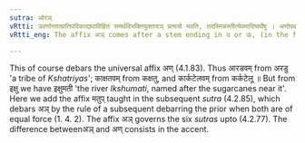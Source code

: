 ```yaml
---
sutra: ओरञ्
vRtti: उवर्णान्तात्प्रातिपदिकाद्यथाविहितं समर्थविभक्तियुक्तादञ् प्रत्ययो भवति, तदस्मिन्नस्तीत्येवमादिष्वर्थेषु । अणोपवादः ॥
vRtti_eng: The affix अञ् comes after a stem ending in उ or ऊ, (in the four-fold senses given above).

---
```

This of course debars the universal affix अण् (4.1.83). Thus आरडवम् from अरडु 'a tribe of _Kshatriyas_'; काक्षतवम् from कक्षतु, and कार्कटेलवम् from कर्कटेलू ॥ But from इक्षु we have इक्षुमती 'the river _lkshumati_, named after the sugarcanes near it'. Here we add the affix मतुप् taught in the subsequent _sutra_ (4.2.85), which debars अञ् by the rule of a subsequent debarring the prior when both are of equal force (1. 4. 2). The affix अञ् governs the six _sutras_ upto (4.2.77). The difference betweenअञ् and अण् consists in the accent.